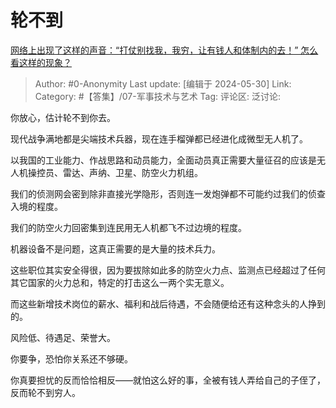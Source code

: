 # 轮不到
[网络上出现了这样的声音：“打仗别找我，我穷，让有钱人和体制内的去！” 怎么看这样的现象？](https://www.zhihu.com/question/657113711/answer/3515179676)

> Author: #0-Anonymity
> Last update: [编辑于 2024-05-30]
> Link:
> Category: #【答集】/07-军事技术与艺术 
> Tag: 
> 评论区:
> 泛讨论:

你放心，估计轮不到你去。

现代战争满地都是尖端技术兵器，现在连手榴弹都已经进化成微型无人机了。

以我国的工业能力、作战思路和动员能力，全面动员真正需要大量征召的应该是无人机操控员、雷达、声纳、卫星、防空火力机组。

我们的侦测网会密到除非直接光学隐形，否则连一发炮弹都不可能约过我们的侦查入境的程度。

我们的防空火力回密集到连民用无人机都飞不过边境的程度。

机器设备不是问题，这真正需要的是大量的技术兵力。

这些职位其实安全得很，因为要拔除如此多的防空火力点、监测点已经超过了任何其它国家的火力总和，特定的打击这么一两个实无意义。

而这些新增技术岗位的薪水、福利和战后待遇，不会随便给还有这种念头的人挣到的。

风险低、待遇足、荣誉大。

你要争，恐怕你关系还不够硬。

你真要担忧的反而恰恰相反——就怕这么好的事，全被有钱人弄给自己的子侄了，反而轮不到穷人。